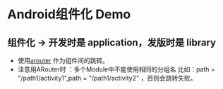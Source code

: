 
# Android组件化 Demo
## 组件化 -> 开发时是 application，发版时是 library

* 使用[arouter](https://github.com/alibaba/ARouter) 作为组件间的跳转。
* 注意用ARouter时 ：多个Module中不能使用相同的分组名  比如：path = "/path1/activity1",path = "/path1/activity2" ，否则会跳转失败。
